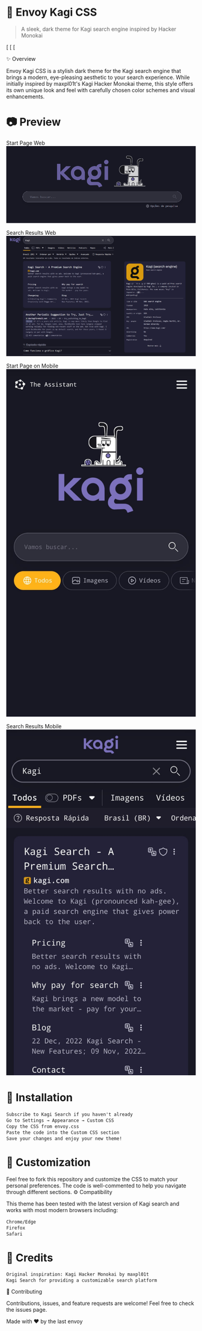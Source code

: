 # 🎨 Envoy Kagi CSS

> A sleek, dark theme for Kagi search engine inspired by Hacker Monokai

[
[
[

✨ Overview

Envoy Kagi CSS is a stylish dark theme for the Kagi search engine that brings a modern, eye-pleasing aesthetic to your search experience. While initially inspired by maxpl01t's Kagi Hacker Monokai theme, this style offers its own unique look and feel with carefully chosen color schemes and visual enhancements.

# 📷 Preview

Start Page Web
![Descrição da imagem](kagiMain.png)

Search Results Web
![Descrição da imagem](kagiSearching.png)

Start Page on Mobile
![Descrição da imagem](mobileKagiMain.jpeg)


Search Results Mobile
![Descrição da imagem](mobileKagiSearching.jpeg)



# 🚀 Installation

    Subscribe to Kagi Search if you haven't already
    Go to Settings → Appearance → Custom CSS
    Copy the CSS from envoy.css
    Paste the code into the Custom CSS section
    Save your changes and enjoy your new theme!

# 🧰 Customization

Feel free to fork this repository and customize the CSS to match your personal preferences. The code is well-commented to help you navigate through different sections.
⚙️ Compatibility

This theme has been tested with the latest version of Kagi search and works with most modern browsers including:

    Chrome/Edge
    Firefox
    Safari

# 🙏 Credits

    Original inspiration: Kagi Hacker Monokai by maxpl01t
    Kagi Search for providing a customizable search platform

🤝 Contributing

Contributions, issues, and feature requests are welcome! Feel free to check the issues page.

Made with ❤️ by the last envoy
